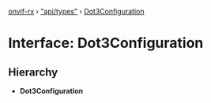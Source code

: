 [onvif-rx](../README.md) › ["api/types"](../modules/_api_types_.md) › [Dot3Configuration](_api_types_.dot3configuration.md)

# Interface: Dot3Configuration

## Hierarchy

* **Dot3Configuration**

